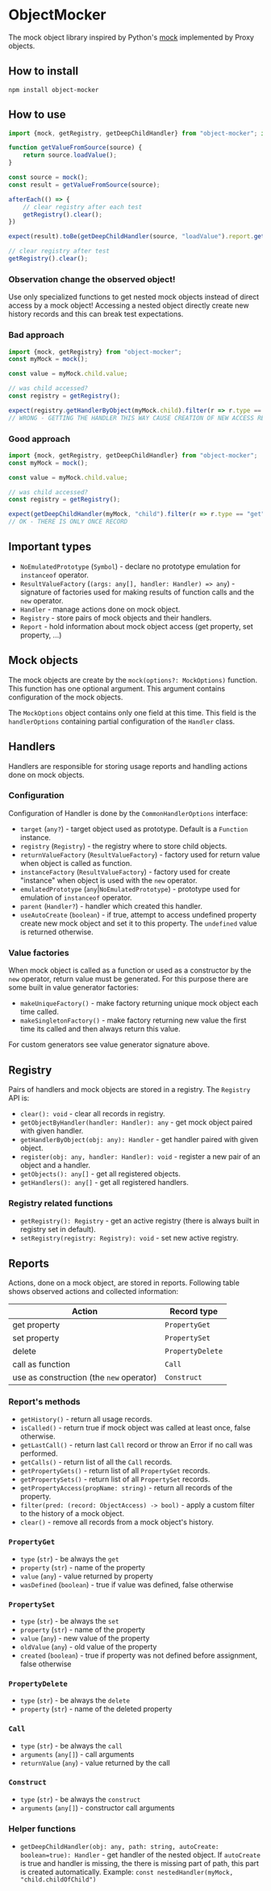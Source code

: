 # ObjectMocker

The mock object library inspired by Python's [mock](https://pypi.org/project/mock/) implemented by Proxy objects.

## How to install

```shell script
npm install object-mocker
```

## How to use

```typescript
import {mock, getRegistry, getDeepChildHandler} from "object-mocker"; import {afterEach} from "selenium-webdriver/testing";

function getValueFromSource(source) {
    return source.loadValue();
}

const source = mock();
const result = getValueFromSource(source);

afterEach(() => {
    // clear registry after each test
    getRegistry().clear();
})

expect(result).toBe(getDeepChildHandler(source, "loadValue").report.getLastCall().returnValue);

// clear registry after test
getRegistry().clear();
```

### Observation change the observed object!

Use only specialized functions to get nested mock objects instead of direct access by a mock object! Accessing a nested object directly create new history records and this can break test expectations.

### Bad approach

```typescript
import {mock, getRegistry} from "object-mocker";
const myMock = mock();

const value = myMock.child.value;

// was child accessed?
const registry = getRegistry();

expect(registry.getHandlerByObject(myMock.child).filter(r => r.type == "get" && r.property == "value").length).toBe(1)
// WRONG - GETTING THE HANDLER THIS WAY CAUSE CREATION OF NEW ACCESS RECORD! 
```

### Good approach

```typescript
import {mock, getRegistry, getDeepChildHandler} from "object-mocker";
const myMock = mock();

const value = myMock.child.value;

// was child accessed?
const registry = getRegistry();

expect(getDeepChildHandler(myMock, "child").filter(r => r.type == "get" && r.property == "value").length).toBe(1)
// OK - THERE IS ONLY ONCE RECORD
```

## Important types

* `NoEmulatedPrototype` (`Symbol`) - declare no prototype emulation for `instanceof` operator.
* `ResultValueFactory` (`(args: any[], handler: Handler) => any`) - signature of factories used for making results of function calls and the `new` operator.
* `Handler` - manage actions done on mock object.
* `Registry` - store pairs of mock objects and their handlers.
* `Report` - hold information about mock object access (get property, set property, ...)

## Mock objects

The mock objects are create by the `mock(options?: MockOptions)` function. This function has one optional argument. This argument contains configuration of the mock objects.

The `MockOptions` object contains only one field at this time. This field is the `handlerOptions` containing partial configuration of the `Handler` class.

## Handlers

Handlers are responsible for storing usage reports and handling actions done on mock objects.

### Configuration

Configuration of Handler is done by the `CommonHandlerOptions` interface: 

* `target` (`any?`) - target object used as prototype. Default is a `Function` instance.
* `registry` (`Registry`) - the registry where to store child objects.
* `returnValueFactory` (`ResultValueFactory`) - factory used for return value when object is called as function.
* `instanceFactory` (`ResultValueFactory`) - factory used for create "instance" when object is used with the `new` operator.
* `emulatedPrototype` (`any`|`NoEmulatedPrototype`) - prototype used for emulation of `instanceof` operator.
* `parent` (`Handler?`) - handler which created this handler.
* `useAutoCreate` (`boolean`) - if true, attempt to access undefined property create new mock object and set it to this property. The `undefined` value is returned otherwise. 

### Value factories

When mock object is called as a function or used as a constructor by the `new` operator, return value must be generated. For this purpose there are some built in value generator factories:

* `makeUniqueFactory()` - make factory returning unique mock object each time called.
* `makeSingletonFactory()` - make factory returning new value the first time its called and then always return this value.

For custom generators see value generator signature above.

## Registry

Pairs of handlers and mock objects are stored in a registry. The `Registry` API is:

* `clear(): void` - clear all records in registry.
* `getObjectByHandler(handler: Handler): any` - get mock object paired with given handler.
* `getHandlerByObject(obj: any): Handler` - get handler paired with given object.
* `register(obj: any, handler: Handler): void` - register a new pair of an object and a handler.
* `getObjects(): any[]` - get all registered objects.
* `getHandlers(): any[]` - get all registered handlers.

### Registry related functions

* `getRegistry(): Registry` - get an active registry (there is always built in registry set in default).
* `setRegistry(registry: Registry): void` - set new active registry.

## Reports

Actions, done on a mock object, are stored in reports. Following table shows observed actions and collected information:

| Action | Record type |
| ------ | ----------- |
| get property | `PropertyGet` |
| set property | `PropertySet` |
| delete | `PropertyDelete` |
| call as function | `Call` |
| use as construction (the `new` operator) | `Construct` |

### Report's methods

* `getHistory()` - return all usage records.
* `isCalled()` - return true if mock object was called at least once, false otherwise.
* `getLastCall()` - return last `Call` record or throw an Error if no call was performed.
* `getCalls()` - return list of all the `Call` records.
* `getPropertyGets()` - return list of all `PropertyGet` records.
* `getPropertySets()` - return list of all `PropertySet` records.
* `getPropertyAccess(propName: string)` - return all records of the property.
* `filter(pred: (record: ObjectAccess) -> bool)` - apply a custom filter to the history of a mock object. 
* `clear()` - remove all records from a mock object's history.

### `PropertyGet`

* `type` (`str`) - be always the `get`
* `property` (`str`) - name of the property
* `value` (`any`) - value returned by property
* `wasDefined` (`boolean`) - true if value was defined, false otherwise

### `PropertySet`

* `type` (`str`) - be always the `set`
* `property` (`str`) - name of the property
* `value` (`any`) - new value of the property 
* `oldValue` (`any`) - old value of the property
* `created` (`boolean`) - true if property was not defined before assignment, false otherwise

### `PropertyDelete`

* `type` (`str`) - be always the `delete`
* `property` (`str`) - name of the deleted property

### `Call`

* `type` (`str`) - be always the `call`
* `arguments` (`any[]`) - call arguments
* `returnValue` (`any`) - value returned by the call

### `Construct`

* `type` (`str`) - be always the `construct`
* `arguments` (`any[]`) - constructor call arguments

### Helper functions

* `getDeepChildHandler(obj: any, path: string, autoCreate: boolean=true): Handler` - get handler of the nested object. If `autoCreate` is true and handler is missing, the there is missing part of path, this part is created automatically.
Example: `const nestedHandler(myMock, "child.childOfChild")` 
